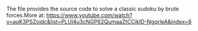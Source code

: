 The file provides the source code to solve a classic sudoku by brute forces.More at: https://www.youtube.com/watch?v=auK3PSZoidc&list=PLUl4u3cNGP62QumaaZtCCjkID-NgqrleA&index=8
